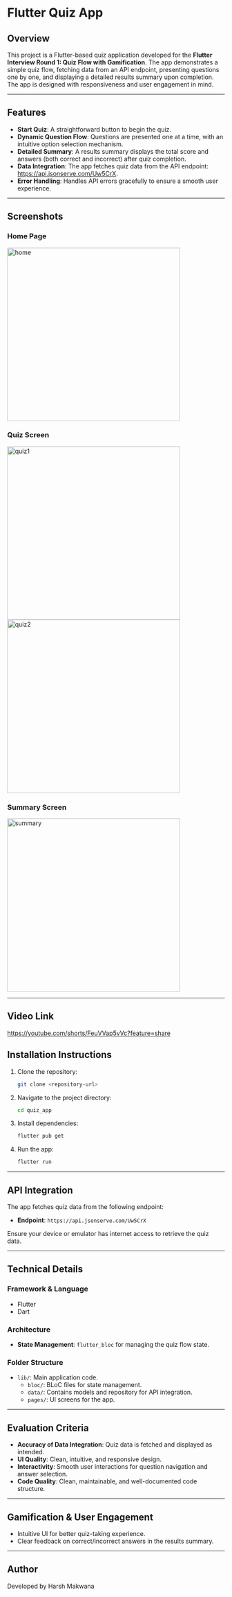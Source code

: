 
# Flutter Quiz App

## Overview

This project is a Flutter-based quiz application developed for the **Flutter Interview Round 1: Quiz Flow with Gamification**. The app demonstrates a simple quiz flow, fetching data from an API endpoint, presenting questions one by one, and displaying a detailed results summary upon completion. The app is designed with responsiveness and user engagement in mind.

---

## Features

- **Start Quiz**: A straightforward button to begin the quiz.
- **Dynamic Question Flow**: Questions are presented one at a time, with an intuitive option selection mechanism.
- **Detailed Summary**: A results summary displays the total score and answers (both correct and incorrect) after quiz completion.
- **Data Integration**: The app fetches quiz data from the API endpoint: https://api.jsonserve.com/Uw5CrX.
- **Error Handling**: Handles API errors gracefully to ensure a smooth user experience.

---
## Screenshots

### Home Page
<img src="https://github.com/user-attachments/assets/bdb832db-ab3a-4d4f-a2ab-7ce9f499a6f3" alt="home" width="400"/>

### Quiz Screen
<img src="https://github.com/user-attachments/assets/ee17662e-9316-4059-a6df-90d58b571f68" alt="quiz1" width="400"/>
<img src="https://github.com/user-attachments/assets/01e6c376-a160-44a2-a3fc-9c388e0bc25e" alt="quiz2" width="400"/>

### Summary Screen
<img src="https://github.com/user-attachments/assets/e759ab10-3d52-4295-911d-b1cfbe77cecc" alt="summary" width="400"/>

---

## Video Link
https://youtube.com/shorts/FeuVVap5vVc?feature=share

## Installation Instructions

1. Clone the repository:
   ```bash
   git clone <repository-url>
   ```

2. Navigate to the project directory:
   ```bash
   cd quiz_app
   ```

3. Install dependencies:
   ```bash
   flutter pub get
   ```

4. Run the app:
   ```bash
   flutter run
   ```

---

## API Integration

The app fetches quiz data from the following endpoint:
- **Endpoint**: `https://api.jsonserve.com/Uw5CrX`

Ensure your device or emulator has internet access to retrieve the quiz data.

---

## Technical Details

### Framework & Language
- Flutter
- Dart

### Architecture
- **State Management**: `flutter_bloc` for managing the quiz flow state.

### Folder Structure
- `lib/`: Main application code.
  - `bloc/`: BLoC files for state management.
  - `data/`: Contains models and repository for API integration.
  - `pages/`: UI screens for the app.

---

## Evaluation Criteria

- **Accuracy of Data Integration**: Quiz data is fetched and displayed as intended.
- **UI Quality**: Clean, intuitive, and responsive design.
- **Interactivity**: Smooth user interactions for question navigation and answer selection.
- **Code Quality**: Clean, maintainable, and well-documented code structure.

---

## Gamification & User Engagement

- Intuitive UI for better quiz-taking experience.
- Clear feedback on correct/incorrect answers in the results summary.

---



## Author

Developed by Harsh Makwana
